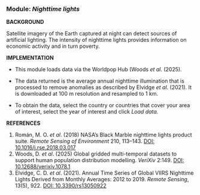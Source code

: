 ### **Module:** ***Nighttime lights***

**BACKGROUND**

Satellite imagery of the Earth captured at night can detect sources of artificial lighting. The intensity of nighttime lights provides information on economic activity and in turn poverty. 

**IMPLEMENTATION**

- This module loads data via the Worldpop Hub (Woods *et al*. (2025).

- The data returned is the average annual nighttime illumination that is processed to remove anomalies as described by Elvidge *et al*. (2021). It is downloaded at 100 m resolution and resampled to 1 km.

- To obtain the data, select the country or countries that cover your area of interest, select the year of interest and click *Load data*.

**REFERENCES**

1. Román, M. O. *et al*. (2018) NASA’s Black Marble nighttime lights product suite. *Remote Sensing of Environment* 210, 113–143. <a href= "https://doi.org/10.1016/j.rse.2018.03.017" target="_blank">DOI: 10.1016/j.rse.2018.03.017</a>
2. Woods, D. *et al*. (2025) Global gridded multi-temporal datasets to support human population distribution modelling. *VeriXiv* 2:149. <a href= "https://doi.org/10.12688/verixiv.1078.1" target="_blank">DOI: 10.12688/verixiv.1078.1</a>
3. Elvidge, C. D. *et al*. (2021). Annual Time Series of Global VIIRS Nighttime Lights Derived from Monthly Averages: 2012 to 2019. *Remote Sensing*, 13(5), 922. <a href= "https://doi.org/10.3390/rs13050922 " target="_blank">DOI: 10.3390/rs13050922</a>
